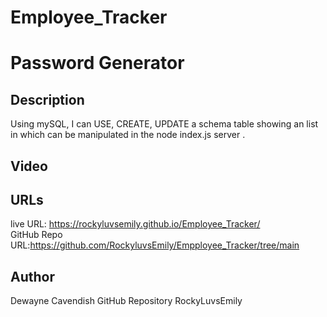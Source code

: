 # Employee_Tracker
# Password Generator

## Description

Using mySQL, I can USE, CREATE, UPDATE a schema table showing an list in which can be manipulated in the node index.js server .



## Video




## URLs

live URL: https://rockyluvsemily.github.io/Employee_Tracker/
<br>
GitHub Repo URL:https://github.com/RockyluvsEmily/Empployee_Tracker/tree/main

## Author
Dewayne Cavendish
GitHub Repository RockyLuvsEmily
